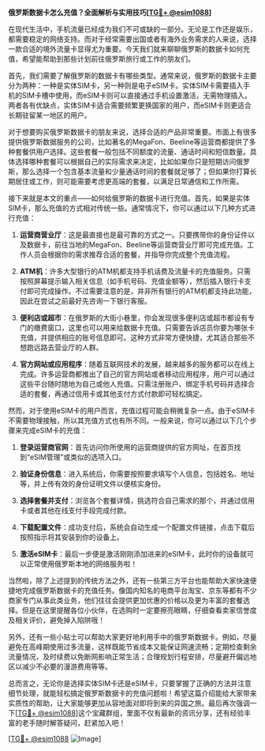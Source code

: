**俄罗斯数据卡怎么充值？全面解析与实用技巧[[TG💪+ @esim1088](https://t.me/s/esim1088)]**

在现代生活中，手机流量已经成为我们不可或缺的一部分。无论是工作还是娱乐，都需要稳定的网络支持。而对于经常需要出国或者有海外业务需求的人来说，选择一款合适的境外流量卡显得尤为重要。今天我们就来聊聊俄罗斯的数据卡如何充值，希望能帮助到那些计划前往俄罗斯旅行或工作的朋友们。

首先，我们需要了解俄罗斯的数据卡有哪些类型。通常来说，俄罗斯的数据卡主要分为两种：一种是实体SIM卡，另一种则是电子eSIM卡。实体SIM卡需要插入手机的SIM卡槽中使用，而eSIM卡则可以直接通过手机设置激活，无需物理插入。两者各有优缺点，实体SIM卡适合需要频繁更换国家的用户，而eSIM卡则更适合长期驻留某一地区的用户。

对于想要购买俄罗斯数据卡的朋友来说，选择合适的产品非常重要。市面上有很多提供俄罗斯数据服务的公司，比如著名的MegaFon、Beeline等运营商都提供了多种套餐供用户选择。这些套餐一般包括不同额度的流量、通话时间和短信数量。具体选择哪种套餐可以根据自己的实际需求来决定，比如如果你只是短期访问俄罗斯，那么选择一个包含基本流量和少量通话时间的套餐就足够了；但如果你打算长期居住或工作，则可能需要考虑更高端的套餐，以满足日常通信和工作所需。

接下来就是本文的重点——如何给俄罗斯的数据卡进行充值。首先，如果是实体SIM卡，那么充值的方式相对传统一些。通常情况下，你可以通过以下几种方式进行充值：

1. **运营商营业厅**：这是最直接也是最可靠的方式之一。只要携带你的身份证件以及数据卡，前往当地的MegaFon、Beeline等运营商营业厅即可完成充值。工作人员会根据你的需求推荐合适的套餐，并指导你完成整个充值流程。
   
2. **ATM机**：许多大型银行的ATM机都支持手机话费及流量卡的充值服务。只需按照屏幕提示输入相关信息（如手机号码、充值金额等），然后插入银行卡支付即可完成操作。不过需要注意的是，并非所有银行的ATM机都支持此功能，因此在尝试之前最好先咨询一下银行客服。

3. **便利店或超市**：在俄罗斯的大街小巷里，你会发现很多便利店或超市都设有专门的缴费窗口，这里也可以用来给数据卡充值。只需要告诉店员你要为哪张卡充值，并提供相应的账号信息即可。这种方式非常方便快捷，尤其适合那些不想跑远路去营业厅的人群。

4. **官方网站或应用程序**：随着互联网技术的发展，越来越多的服务都可以在线上完成。许多运营商都推出了自己的官方网站或者移动应用程序，用户可以通过这些平台随时随地为自己或他人充值。只需注册账户、绑定手机号码并选择合适的套餐，再通过信用卡或其他支付方式付款即可轻松搞定。

然而，对于使用eSIM卡的用户而言，充值过程可能会稍微复杂一点。由于eSIM卡不需要物理接触，所以其充值方式也有所不同。一般来说，你可以通过以下几个步骤来完成eSIM卡的充值：

1. **登录运营商官网**：首先访问你所使用的运营商提供的官方网址，在首页找到“eSIM管理”或类似的选项入口。
   
2. **验证身份信息**：进入系统后，你需要按照要求填写个人信息，包括姓名、地址等，并上传有效的身份证明文件以便核实身份。
   
3. **选择套餐并支付**：浏览各个套餐详情，挑选符合自己需求的那个，并通过信用卡或者其他在线支付手段完成付款。
   
4. **下载配置文件**：成功支付后，系统会自动生成一个配置文件链接，点击下载后按照指示将其安装到你的设备上。
   
5. **激活eSIM卡**：最后一步便是激活刚刚添加进来的eSIM卡，此时你的设备就可以正常使用俄罗斯本地的网络服务啦！

当然啦，除了上述提到的传统方法之外，还有一些第三方平台也能帮助大家快速便捷地完成俄罗斯数据卡的充值任务。像国内知名的电商平台淘宝、京东等都有不少商家专门从事此类业务，他们往往会提供更加优惠的价格以及更为丰富的套餐选择。但是在这里提醒各位小伙伴，在选购时一定要擦亮眼睛，仔细查看卖家信誉度及相关评价，避免掉入陷阱哦！

另外，还有一些小贴士可以帮助大家更好地利用手中的俄罗斯数据卡。例如，尽量避免在高峰期使用过多流量，这样既能节省成本又能保证网速流畅；定期检查剩余流量情况，及时续费以免断网影响正常生活；合理规划行程安排，尽量避开偏远地区以减少不必要的漫游费用等等。

总而言之，无论你是选择实体SIM卡还是eSIM卡，只要掌握了正确的方法并注意细节处理，就能轻松搞定俄罗斯数据卡的充值问题啦！希望这篇介绍能给大家带来实质性的帮助，让大家能够更加从容地面对即将到来的异国之旅。最后再次强调一下[[TG💪+ @esim1088](https://t.me/s/esim1088)]这个宝藏群组，里面不仅有最新的资讯分享，还有经验丰富的老手随时解答疑问，赶紧加入吧！

[[TG💪+ @esim1088](https://t.me/s/esim1088) ![Image](https://i.postimg.cc/4NQfJmqS/Snipaste-2025-05-13-00-14-12.png)]